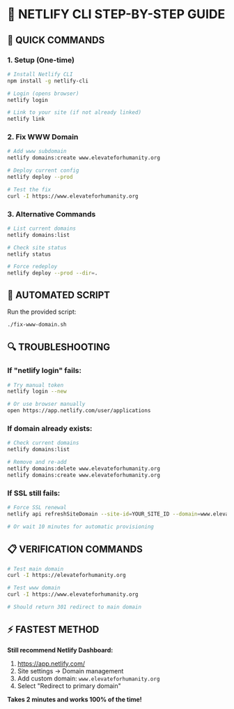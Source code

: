 # 🔧 NETLIFY CLI STEP-BY-STEP GUIDE

## 🚀 **QUICK COMMANDS**

### **1. Setup (One-time)**
```bash
# Install Netlify CLI
npm install -g netlify-cli

# Login (opens browser)
netlify login

# Link to your site (if not already linked)
netlify link
```

### **2. Fix WWW Domain**
```bash
# Add www subdomain
netlify domains:create www.elevateforhumanity.org

# Deploy current config
netlify deploy --prod

# Test the fix
curl -I https://www.elevateforhumanity.org
```

### **3. Alternative Commands**
```bash
# List current domains
netlify domains:list

# Check site status
netlify status

# Force redeploy
netlify deploy --prod --dir=.
```

## 🎯 **AUTOMATED SCRIPT**

Run the provided script:
```bash
./fix-www-domain.sh
```

## 🔍 **TROUBLESHOOTING**

### **If "netlify login" fails:**
```bash
# Try manual token
netlify login --new

# Or use browser manually
open https://app.netlify.com/user/applications
```

### **If domain already exists:**
```bash
# Check current domains
netlify domains:list

# Remove and re-add
netlify domains:delete www.elevateforhumanity.org
netlify domains:create www.elevateforhumanity.org
```

### **If SSL still fails:**
```bash
# Force SSL renewal
netlify api refreshSiteDomain --site-id=YOUR_SITE_ID --domain=www.elevateforhumanity.org

# Or wait 10 minutes for automatic provisioning
```

## 📋 **VERIFICATION COMMANDS**

```bash
# Test main domain
curl -I https://elevateforhumanity.org

# Test www domain
curl -I https://www.elevateforhumanity.org

# Should return 301 redirect to main domain
```

## ⚡ **FASTEST METHOD**

**Still recommend Netlify Dashboard:**
1. https://app.netlify.com/
2. Site settings → Domain management
3. Add custom domain: `www.elevateforhumanity.org`
4. Select "Redirect to primary domain"

**Takes 2 minutes and works 100% of the time!**